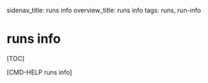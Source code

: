 sidenav_title: runs info
overview_title: runs info
tags: runs, run-info

# runs info

[TOC]

[CMD-HELP runs info]
